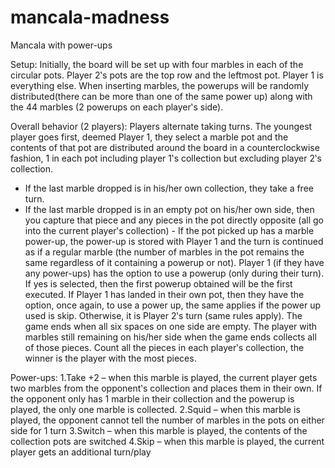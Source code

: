 # mancala-madness
Mancala with power-ups

Setup:
Initially, the board will be set up with four marbles in each of the circular pots. Player 2‛s pots are the top row and the leftmost pot. Player 1 is everything else. When inserting marbles, the powerups will be randomly distributed(there can be more than one of the same power up) along with the 44 marbles (2 powerups on each player‛s side).

Overall behavior (2 players):
Players alternate taking turns. The youngest player goes first, deemed Player 1, they select a marble pot and the contents of that pot are distributed around the board in a counterclockwise fashion, 1 in each pot including player 1‛s collection but excluding player 2‛s collection.
- If the last marble dropped is in his/her own collection, they take a free turn.
- If the last marble dropped is in an empty pot on his/her own side, then you capture that piece and any pieces in the pot directly opposite (all go into the current player‛s collection) - If the pot picked up has a marble power-up, the power-up is stored with Player 1 and the turn is continued as if a regular marble (the number of marbles in the pot remains the same regardless of it containing a powerup or not).
Player 1 (if they have any power-ups) has the option to use a powerup (only during their turn). If yes is selected, then the first powerup obtained will be the first executed. If Player 1 has landed in their own pot, then they have the option, once again, to use a power up, the same applies if the power up used is skip. Otherwise, it is Player 2‛s turn (same rules apply).
The game ends when all six spaces on one side are empty. The player with marbles still remaining on his/her side when the game ends collects all of those pieces. Count all the pieces in each player‛s collection, the winner is the player with the most pieces.

Power-ups:
1.Take +2 – when this marble is played, the current player gets two marbles from the opponent‛s collection and places them in their own. If the opponent only has 1 marble in their collection and the powerup is played, the only one marble is collected.
2.Squid – when this marble is played, the opponent cannot tell the number of marbles in the pots on either side for 1 turn
3.Switch – when this marble is played, the contents of the collection pots are switched 
4.Skip – when this marble is played, the current player gets an additional turn/play
